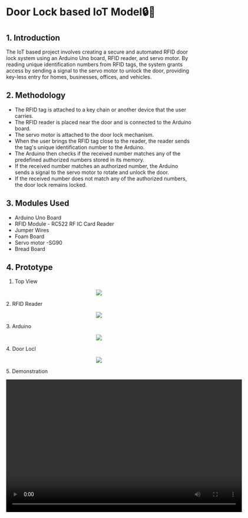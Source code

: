 # Door Lock based IoT Model🔒🔑

## 1. Introduction
The IoT based project involves creating a secure and automated RFID door lock system using an Arduino Uno board, RFID reader, and servo motor. By reading unique identification numbers from RFID tags, the system grants access by sending a signal to the servo motor to unlock the door, providing key-less entry for homes, businesses, offices, and vehicles.
## 2. Methodology 
- The RFID tag is attached to a key chain or another device that the user carries.
- The RFID reader is placed near the door and is connected to the Arduino board.
- The servo motor is attached to the door lock mechanism.
- When the user brings the RFID tag close to the reader, the reader sends the tag's unique identification number to the Arduino.
- The Arduino then checks if the received number matches any of the predefined authorized numbers stored in its memory.
- If the received number matches an authorized number, the Arduino sends a signal to the servo motor to rotate and unlock the door.
- If the received number does not match any of the authorized numbers, the door lock remains locked.
## 3. Modules Used 
- Arduino Uno Board
- RFID Module - RC522 RF IC Card Reader
- Jumper Wires
- Foam Board
- Servo motor -SG90
- Bread Board
## 4. Prototype
1. Top View
<p align="center">
  <img src="/images/img1.png"/>

</p>
2. RFID Reader
<p align="center">
  <img src="/images/img2.png"/>

</p>
3. Arduino
<p align="center">
  <img src="/images/img3.png"/>

</p>
4. Door Locl
<p align="center">
  <img src="/images/img4.png"/>

</p>
5. Demonstration
 <p align="center">
     <video width="640" height="360" controls>
       <source src="/images/vid.mp4" type="video/mp4">
       Your browser does not support the video tag.
     </video>
   </p>
